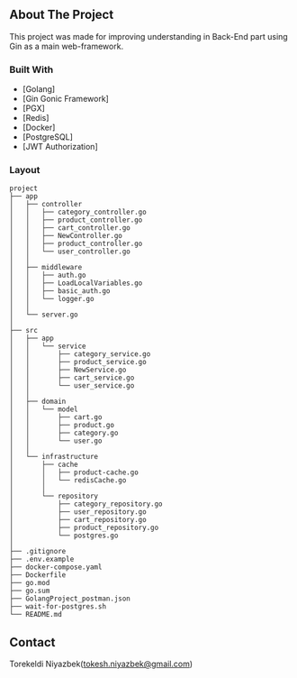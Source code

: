 ## About The Project



This project was made for improving understanding in Back-End part using Gin as a main web-framework.
<br>


### Built With
* [Golang]
* [Gin Gonic Framework]
* [PGX]
* [Redis]
* [Docker]
* [PostgreSQL]
* [JWT Authorization]


### Layout
```tree
project
├── app
│   ├── controller
│   │   ├── category_controller.go
│   │   ├── product_controller.go
│   │   ├── cart_controller.go
│   │   ├── NewController.go
│   │   ├── product_controller.go
│   │   └── user_controller.go
│   │
│   ├── middleware
│   │   ├── auth.go
│   │   ├── LoadLocalVariables.go
│   │   ├── basic_auth.go
│   │   └── logger.go
│   │
│   └── server.go
│
├── src
│   ├── app
│   │   └── service
│   │       ├── category_service.go
│   │       ├── product_service.go
│   │       ├── NewService.go
│   │       ├── cart_service.go
│   │       └── user_service.go
│   │
│   ├── domain
│   │   └── model
│   │       ├── cart.go
│   │       ├── product.go
│   │       ├── category.go
│   │       └── user.go
│   │
│   └── infrastructure
│       ├── cache
│       │   ├── product-cache.go
│       │   └── redisCache.go
│       │
│       └── repository
│           ├── category_repository.go
│           ├── user_repository.go
│           ├── cart_repository.go
│           ├── product_repository.go
│           └── postgres.go
│
├── .gitignore
├── .env.example
├── docker-compose.yaml
├── Dockerfile
├── go.mod
├── go.sum
├── GolangProject_postman.json
├── wait-for-postgres.sh
└── README.md
```


## Contact
Torekeldi Niyazbek(tokesh.niyazbek@gmail.com)
